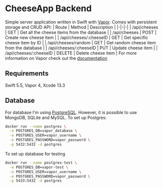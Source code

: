 # CheeseApp Backend
Simple server application written in Swift with [Vapor](https://vapor.codes).
Comes with persistent storage and CRUD API:
| Route | Method | Description |
|-|-|-|
| /api/cheeses | GET | Get all the cheese items from the database |
| /api/cheeses | POST | Create new cheese item |
| /api/cheeses/:cheeseID | GET | Get specific cheese item by ID |
| /api/cheeses/random | GET | Get random cheese item from the database |
| /api/cheeses/:cheeseID | PUT | Update cheese item |
| /api/cheeses/:cheeseID | DELETE | Delete cheese item |
For more information on Vapor check out the [documentation](https://docs.vapor.codes)
## Requirements
Swift 5.5, Vapor 4, Xcode 13.3
## Database
For database I'm using [PostgreSQL](https://www.postgresql.org). However, it is possible to use MongoDB, SQLite and MySQL. 
To set up Postgres:
```sh
docker run --name postgres \
  -e POSTGRES_DB=vapor_database \
  -e POSTGRES_USER=vapor_username \
  -e POSTGRES_PASSWORD=vapor_password \
  -p 5432:5432 -d postgres
```
To set up database for testing
```sh
docker run --name postgres-test \
  -e POSTGRES_DB=vapor-test \
  -e POSTGRES_USER=vapor_username \
  -e POSTGRES_PASSWORD=vapor_password \
  -p 5433:5432 -d postgres
```

